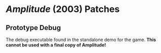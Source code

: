 # *Amplitude* (2003) Patches

## Prototype Debug
The debug executable found in the standalone demo for the game. **This cannot be used with a final copy of Amplitude!**